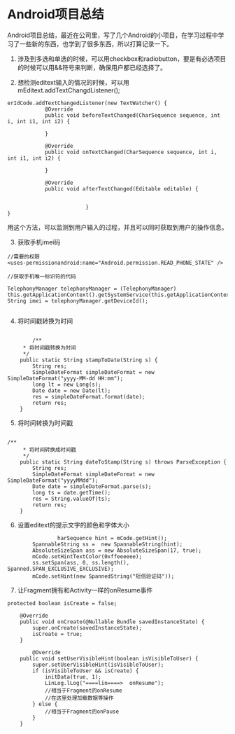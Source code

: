 
# Android项目总结

Android项目总结，最近在公司里，写了几个Android的小项目，在学习过程中学习了一些新的东西，也学到了很多东西，所以打算记录一下。


1. 涉及到多选和单选的时候，可以用checkbox和radiobutton，要是有必选项目的时候可以用&&符号来判断，确保用户都已经选择了。

2. 想检测editext输入的情况的时候，可以用mEditext.addTextChangdListener();

```
erIdCode.addTextChangedListener(new TextWatcher() {
            @Override
            public void beforeTextChanged(CharSequence sequence, int i, int i1, int i2) {

            }

            @Override
            public void onTextChanged(CharSequence sequence, int i, int i1, int i2) {

            }

            @Override
            public void afterTextChanged(Editable editable) {
            

						 }
} 

```
用这个方法，可以监测到用户输入的过程，并且可以同时获取到用户的操作信息。

3. 获取手机imei码

```
//需要的权限
<uses-permissionandroid:name="Android.permission.READ_PHONE_STATE" />

//获取手机唯一标识符的代码

TelephonyManager telephonyManager = (TelephonyManager) this.getApplicationContext().getSystemService(this.getApplicationContext().TELEPHONY_SERVICE);
String imei = telephonyManager.getDeviceId();


```

4. 将时间戳转换为时间

```

		/**
     * 将时间戳转换为时间
     */
    public static String stampToDate(String s) {
        String res;
        SimpleDateFormat simpleDateFormat = new SimpleDateFormat("yyyy-MM-dd HH:mm");
        long lt = new Long(s);
        Date date = new Date(lt);
        res = simpleDateFormat.format(date);
        return res;
    }

```


5. 将时间转换为时间戳

```

/**
     * 将时间转换成时间戳
     */
    public static String dateToStamp(String s) throws ParseException {
        String res;
        SimpleDateFormat simpleDateFormat = new SimpleDateFormat("yyyyMMdd");
        Date date = simpleDateFormat.parse(s);
        long ts = date.getTime();
        res = String.valueOf(ts);
        return res;
    }

```


6. 设置editext的提示文字的颜色和字体大小


```
				harSequence hint = mCode.getHint();
        SpannableString ss =  new SpannableString(hint);
        AbsoluteSizeSpan ass = new AbsoluteSizeSpan(17, true);
        mCode.setHintTextColor(0xffeeeeee);
        ss.setSpan(ass, 0, ss.length(), Spanned.SPAN_EXCLUSIVE_EXCLUSIVE);
        mCode.setHint(new SpannedString("短信验证码"));

```

7. 让Fragment拥有和Activity一样的onResume事件


```
protected boolean isCreate = false;

	@Override
    public void onCreate(@Nullable Bundle savedInstanceState) {
        super.onCreate(savedInstanceState);
        isCreate = true;
    }

		@Override
    public void setUserVisibleHint(boolean isVisibleToUser) {
        super.setUserVisibleHint(isVisibleToUser);
        if (isVisibleToUser && isCreate) {
            initData(true, 1);
            LinLog.lLog("====lin====>  onResume");
            //相当于Fragment的onResume
            //在这里处理加载数据等操作
        } else {
            //相当于Fragment的onPause
        }
    }

```



























